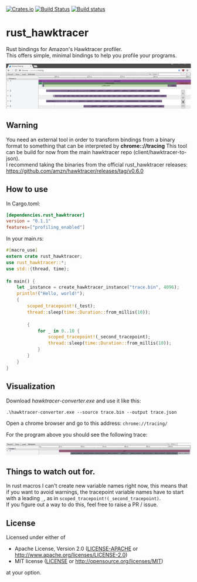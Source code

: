 [![Crates.io](https://img.shields.io/crates/v/rust_hawktracer.svg)](https://crates.io/crates/rust_hawktracer)
[![Build Status](https://travis-ci.org/AlexEne/rust_hawktracer.svg?branch=master)](https://travis-ci.org/AlexEne/rust_hawktracer)
[![Build status](https://ci.appveyor.com/api/projects/status/3nejp7wvwddq5wnq?svg=true)](https://ci.appveyor.com/project/AlexEne/rust-hawktracer)

# rust_hawktracer
Rust bindings for Amazon's Hawktracer profiler.  
This offers simple, minimal bindings to help you profile your programs.


![alt text](https://github.com/AlexEne/alexene.github.io/raw/master/images/rust_hawktracer/demo.png)  


## Warning
You need an external tool in order to transform bindings from a binary format to something that can be interpreted by __chrome:://tracing__
This tool can be build for now from the main hawktracer repo (client/hawktracer-to-json).  
I recommend taking the binaries from the official rust_hawktracer releases: https://github.com/amzn/hawktracer/releases/tag/v0.6.0

## How to use
In Cargo.toml:
```toml
[dependencies.rust_hawktracer]
version = "0.1.1"
features=["profiling_enabled"]
```

In your main.rs:

```rust
#[macro_use]
extern crate rust_hawktracer;
use rust_hawktracer::*;
use std::{thread, time};

fn main() {
    let _instance = create_hawktracer_instance("trace.bin", 4096);
    println!("Hello, world!");
    {
        scoped_tracepoint!(_test);
        thread::sleep(time::Duration::from_millis(10));
        
        {
            for _ in 0..10 {
                scoped_tracepoint!(_second_tracepoint);
                thread::sleep(time::Duration::from_millis(10));
            }
        }
    }
}
```

## Visualization

Download _hawktracer-converter.exe_ and use it like this:

```
.\hawktracer-converter.exe --source trace.bin --output trace.json
```

Open a chrome browser and go to this address: ```chrome://tracing/```

For the program above you should see the following trace:  

![alt text](https://github.com/AlexEne/alexene.github.io/raw/master/images/rust_hawktracer/trace_demo.png)


## Things to watch out for.

In rust macros I can't create new variable names right now, this means that if you want to avoid warnings, the tracepoint variable names have to start with a leading ```_```, as in ```scoped_tracepoint!(_second_tracepoint)```.  
If you figure out a way to do this, feel free to raise a PR / issue.

## License

Licensed under either of

 * Apache License, Version 2.0 ([LICENSE-APACHE](LICENSE-APACHE) or http://www.apache.org/licenses/LICENSE-2.0)
 * MIT license ([LICENSE](LICENSE) or http://opensource.org/licenses/MIT)

at your option.
